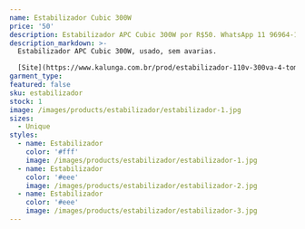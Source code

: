 ```yaml
---
name: Estabilizador Cubic 300W
price: '50'
description: Estabilizador APC Cubic 300W por R$50. WhatsApp 11 96964-1752
description_markdown: >-
  Estabilizador APC Cubic 300W, usado, sem avarias.

  [Site](https://www.kalunga.com.br/prod/estabilizador-110v-300va-4-tomadas-preto-cubic-apc/242142)
garment_type:
featured: false
sku: estabilizador
stock: 1
image: /images/products/estabilizador/estabilizador-1.jpg
sizes:
  - Unique
styles:
  - name: Estabilizador
    color: '#fff'
    image: /images/products/estabilizador/estabilizador-1.jpg
  - name: Estabilizador
    color: '#eee'
    image: /images/products/estabilizador/estabilizador-2.jpg
  - name: Estabilizador
    color: '#eee'
    image: /images/products/estabilizador/estabilizador-3.jpg
---
```

